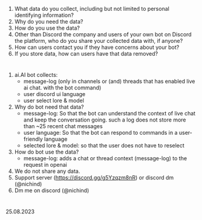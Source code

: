 1) What data do you collect, including but not limited to personal identifying information?
2) Why do you need the data?
3) How do you use the data?
4) Other than Discord the company and users of your own bot on Discord the platform, who do you share your collected data with, if anyone?
5) How can users contact you if they have concerns about your bot?
6) If you store data, how can users have that data removed?
# 
1) ai.AI bot collects:
   * message-log (only in channels or (and) threads that has enabled live ai chat. with the bot command)
   * user discord ui language
   * user select lore & model
2) Why do bot need that data?
   * message-log: So that the bot can understand the context of live chat and keep the conversation going. such a log does not store more than ~25 recent chat messages
   * user language: So that the bot can respond to commands in a user-friendly language
   * selected lore & model: so that the user does not have to reselect
3) How do bot use the data?
   * message-log: adds a chat or thread context (message-log) to the request in openai
4) We do not share any data.
5) Support server (https://discord.gg/g5Yzqzm8nR) or discord dm (@nichind)
6) Dm me on discord (@nichind)
#
25.08.2023
